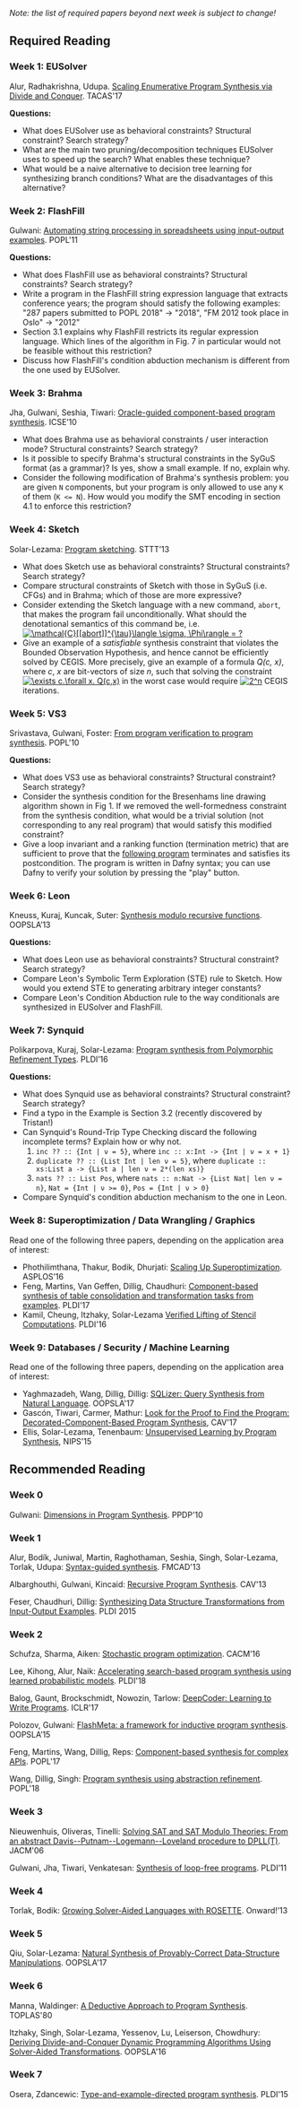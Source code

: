 *Note: the list of required papers beyond next week is subject to change!*

## Required Reading

### Week 1: EUSolver
Alur, Radhakrishna, Udupa. [Scaling Enumerative Program Synthesis via Divide and Conquer](https://www.seas.upenn.edu/%7Earjunrad/publications/tacas2017.pdf). TACAS'17

**Questions:**
* What does EUSolver use as behavioral constraints? Structural constraint? Search strategy?
* What are the main two pruning/decomposition techniques EUSolver uses to speed up the search? What enables these technique?
* What would be a naive alternative to decision tree learning for synthesizing branch conditions? What are the disadvantages of this alternative?

### Week 2: FlashFill
Gulwani: [Automating string processing in spreadsheets using input-output examples](https://www.microsoft.com/en-us/research/wp-content/uploads/2016/12/popl11-synthesis.pdf). POPL'11

**Questions:**
* What does FlashFill use as behavioral constraints? Structural constraints? Search strategy?
* Write a program in the FlashFill string expression language that extracts conference years; the program should satisfy the following examples:
    "287 papers submitted to POPL 2018" -> "2018",
    "FM 2012 took place in Oslo" -> "2012"
* Section 3.1 explains why FlashFill restricts its regular expression language. Which lines of the algorithm in Fig. 7 in particular would not be feasible without this restriction?
* Discuss how FlashFill's condition abduction mechanism is different from the one used by EUSolver.

### Week 3: Brahma
Jha, Gulwani, Seshia, Tiwari: [Oracle-guided component-based program synthesis](https://www.microsoft.com/en-us/research/wp-content/uploads/2016/12/icse10_synthesis.pdf). ICSE’10

* What does Brahma use as behavioral constraints / user interaction mode? Structural constraints? Search strategy?
* Is it possible to specify Brahma's structural constraints in the SyGuS format (as a grammar)? Is yes, show a small example. If no, explain why.
* Consider the following modification of Brahma's synthesis problem: you are given `N` components, but your program is only allowed to use any `K` of them (`K <= N`). How would you modify the SMT encoding in section 4.1 to enforce this restriction?


### Week 4: Sketch
Solar-Lezama: [Program sketching](https://link.springer.com/content/pdf/10.1007%2Fs10009-012-0249-7.pdf). STTT’13

* What does Sketch use as behavioral constraints? Structural constraints? Search strategy?
* Compare structural constraints of Sketch with those in SyGuS (i.e. CFGs) and in Brahma; which of those are more expressive?
* Consider extending the Sketch language with a new command, `abort`, that makes the program fail unconditionally. What should the denotational semantics of this command be, i.e. <a href="https://www.codecogs.com/eqnedit.php?latex=\mathcal{C}[[abort]]^{\tau}\langle&space;\sigma,&space;\Phi\rangle&space;=&space;?" target="_blank"><img src="https://latex.codecogs.com/gif.latex?\mathcal{C}[[abort]]^{\tau}\langle&space;\sigma,&space;\Phi\rangle&space;=&space;?" title="\mathcal{C}[[abort]]^{\tau}\langle \sigma, \Phi\rangle = ?" /></a>
* Give an example of a *satisfiable* synthesis constraint that violates the Bounded Observation Hypothesis, and hence cannot be efficiently solved by CEGIS. More precisely, give an example of a formula *Q(c, x)*, where *c*, *x* are bit-vectors of size *n*, such that solving the constraint <a href="https://www.codecogs.com/eqnedit.php?latex=\exists&space;c.\forall&space;x.&space;Q(c,x)" target="_blank"><img src="https://latex.codecogs.com/gif.latex?\exists&space;c.\forall&space;x.&space;Q(c,x)" title="\exists c.\forall x. Q(c,x)" /></a> in the worst case would require <a href="https://www.codecogs.com/eqnedit.php?latex=2^n" target="_blank"><img src="https://latex.codecogs.com/gif.latex?2^n" title="2^n" /></a> CEGIS iterations. 

### Week 5: VS3
Srivastava, Gulwani, Foster: [From program verification to program synthesis](https://www.microsoft.com/en-us/research/wp-content/uploads/2016/12/popl10_synthesis.pdf). POPL'10

**Questions:**
* What does VS3 use as behavioral constraints? Structural constraint? Search strategy?
* Consider the synthesis condition for the Bresenhams line drawing algorithm shown in Fig 1. If we removed the well-formedness constraint from the synthesis condition, what would be a trivial solution (not corresponding to any real program) that would satisfy this modified constraint?
* Give a loop invariant and a ranking function (termination metric) that are sufficient to prove that the [following program](https://rise4fun.com/Dafny/HmX3) terminates and satisfies its postcondition. The program is written in Dafny syntax; you can use Dafny to verify your solution by pressing the "play" button.

### Week 6: Leon
Kneuss, Kuraj, Kuncak, Suter: [Synthesis modulo recursive functions](http://lara.epfl.ch/~kuncak/papers/KneussETAL13SynthesisModuloRecursiveFunctions.pdf). OOPSLA’13

**Questions:**
* What does Leon use as behavioral constraints? Structural constraint? Search strategy?
* Compare Leon's Symbolic Term Exploration (STE) rule to Sketch. How would you extend STE to generating arbitrary integer constants?
* Compare Leon's Condition Abduction rule to the way conditionals are synthesized in EUSolver and FlashFill.


### Week 7: Synquid
Polikarpova, Kuraj, Solar-Lezama: [Program synthesis from Polymorphic Refinement Types](https://cseweb.ucsd.edu/~npolikarpova/publications/pldi16.pdf). PLDI’16

**Questions:**
* What does Synquid use as behavioral constraints? Structural constraint? Search strategy?
* Find a typo in the Example is Section 3.2 (recently discovered by Tristan!)
* Can Synquid's Round-Trip Type Checking discard the following incomplete terms? Explain how or why not.  
  1. `inc ?? :: {Int | ν = 5}`, where `inc :: x:Int -> {Int | ν = x + 1}`
  1. `duplicate ?? :: {List Int | len ν = 5}`, where `duplicate :: xs:List a -> {List a | len ν = 2*(len xs)}`
  1. `nats ?? :: List Pos`, where `nats :: n:Nat -> {List Nat| len ν = n}`, `Nat = {Int | ν >= 0}`, `Pos = {Int | ν > 0}` 
* Compare Synquid's condition abduction mechanism to the one in Leon.


### Week 8: Superoptimization / Data Wrangling / Graphics

Read one of the following three papers, depending on the application area of interest:
* Phothilimthana, Thakur, Bodik, Dhurjati: [Scaling Up Superoptimization](https://people.eecs.berkeley.edu/~mangpo/www/papers/lens-asplos16.pdf). ASPLOS’16
* Feng, Martins, Van Geffen, Dillig, Chaudhuri: [Component-based synthesis of table consolidation and transformation tasks from examples](https://www.cs.rice.edu/~sc40/pubs/pldi17-morpheus.pdf). PLDI'17
* Kamil, Cheung, Itzhaky, Solar-Lezama [Verified Lifting of Stencil Computations](https://people.csail.mit.edu/asolar/papers/KamilCIS16.pdf). PLDI'16

### Week 9: Databases / Security / Machine Learning

Read one of the following three papers, depending on the application area of interest:

* Yaghmazadeh, Wang, Dillig, Dillig: [SQLizer: Query Synthesis from Natural Language](https://www.cs.utexas.edu/~isil/sqlizer.pdf). OOPSLA'17
* Gascón, Tiwari, Carmer, Mathur: [Look for the Proof to Find the Program: Decorated-Component-Based Program Synthesis](http://umathur3.web.engr.illinois.edu/papers/synudic-cav2017.pdf), CAV'17
* Ellis, Solar-Lezama, Tenenbaum: [Unsupervised Learning by Program Synthesis](https://papers.nips.cc/paper/5785-unsupervised-learning-by-program-synthesis.pdf), NIPS'15


## Recommended Reading

### Week 0

Gulwani: [Dimensions in Program Synthesis](https://dl.acm.org/citation.cfm?id=1836091). PPDP'10

### Week 1

Alur, Bodík, Juniwal, Martin, Raghothaman, Seshia, Singh, Solar-Lezama, Torlak, Udupa: [Syntax-guided synthesis](http://sygus.seas.upenn.edu/files/sygus_extended.pdf). FMCAD'13

Albarghouthi, Gulwani, Kincaid: [Recursive Program Synthesis](http://pages.cs.wisc.edu/~aws/papers/cav13a.pdf). CAV'13

Feser, Chaudhuri, Dillig: [Synthesizing Data Structure Transformations from Input-Output Examples](http://www.cs.utexas.edu/~isil/pldi15b.pdf). PLDI 2015

### Week 2

Schufza, Sharma, Aiken: [Stochastic program optimization](https://cacm.acm.org/magazines/2016/2/197428-stochastic-program-optimization/fulltext). CACM’16

Lee, Kihong, Alur, Naik: [Accelerating search-based program synthesis using learned probabilistic models](www.cis.upenn.edu/~mhnaik/papers/pldi18b.pdf). PLDI'18

<!-- Bielik, Raychev, Vechev. [PHOG: Probabilistic Model for Code](http://www.srl.inf.ethz.ch/slides/ICML16_PHOG.pdf). ICML’16 -->

Balog, Gaunt, Brockschmidt, Nowozin, Tarlow: [DeepCoder: Learning to Write Programs](https://arxiv.org/pdf/1611.01989). ICLR'17

Polozov, Gulwani: [FlashMeta: a framework for inductive program synthesis](https://homes.cs.washington.edu/~polozov/papers/oopsla2015-flashmeta.pdf). OOPSLA’15

Feng, Martins, Wang, Dillig, Reps: [Component-based synthesis for complex APIs](https://www.cs.utexas.edu/~isil/sypet-popl17.pdf). POPL'17

<!-- Wang, Dillig, Singh: [Synthesis of Data Completion Scripts using Finite Tree Automata](http://www.cs.utexas.edu/~isil/dace.pdf). OOPSLA'17 -->
Wang, Dillig, Singh: [Program synthesis using abstraction refinement](https://dl.acm.org/citation.cfm?doid=3158151). POPL'18

### Week 3

Nieuwenhuis, Oliveras, Tinelli: [Solving SAT and SAT Modulo Theories: From an abstract Davis--Putnam--Logemann--Loveland procedure to DPLL(T)](https://dl.acm.org/citation.cfm?id=1217859). JACM'06

Gulwani, Jha, Tiwari, Venkatesan: [Synthesis of loop-free programs](https://www.microsoft.com/en-us/research/wp-content/uploads/2016/12/pldi11-loopfree-synthesis.pdf). PLDI’11

### Week 4

Torlak, Bodik: [Growing Solver-Aided Languages with ROSETTE](https://homes.cs.washington.edu/~emina/pubs/rosette.onward13.pdf). Onward!’13

### Week 5

Qiu, Solar-Lezama: [Natural Synthesis of Provably-Correct Data-Structure Manipulations](https://engineering.purdue.edu/~xqiu/natural-synthesis.pdf). OOPSLA'17

### Week 6

Manna, Waldinger: [A Deductive Approach to Program Synthesis](https://pdfs.semanticscholar.org/ceb3/163c56465fda5fef591d0ff0a6c7f434a04d.pdf). TOPLAS'80

Itzhaky, Singh, Solar-Lezama, Yessenov, Lu, Leiserson, Chowdhury: [Deriving Divide-and-Conquer Dynamic Programming Algorithms Using Solver-Aided Transformations](http://people.csail.mit.edu/shachari/dl/oopsla2016.pdf). OOPSLA'16

### Week 7

Osera, Zdancewic: [Type-and-example-directed program synthesis](http://www.cis.upenn.edu/~stevez/papers/OZ15.pdf). PLDI'15
